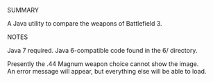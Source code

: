 SUMMARY

A Java utility to compare the weapons of Battlefield 3.

NOTES

Java 7 required. Java 6-compatible code found in the 6/ directory.

Presently the .44 Magnum weapon choice cannot show the image. <br>
An error message will appear, but everything else will be able to load. 
